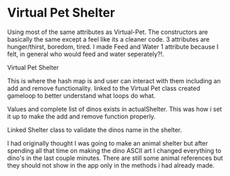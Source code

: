 # Virtual Pet Shelter

Using most of the same attributes as Virtual-Pet. The constructors are basically the same except a feel like its a cleaner code. 3 attributes are hunger/thirst, boredom, tired. I made Feed and Water 1 attribute because I felt, in general who would feed and water seperately?!. 

Virtual Pet Shelter 

This is where the hash map is and user can interact with them including an add and remove functionality. 
linked to the Virtual Pet class
created gameloop to better understand what loops do what. 

Values and complete list of dinos exists in actualShelter. This was how i set it up to make the add and remove function properly. 

Linked Shelter class to validate the dinos name in the shelter. 

I had originally thought I was going to make an animal shelter but after spending all that time on making the dino ASCII art I changed everything to dino's in the last couple minutes. There are still some animal references but they should not show in the app only in the methods i had already made. 